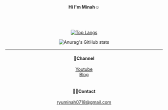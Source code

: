 <div align = "center"><br/>

 __Hi I'm Minah☺️__<br/><br/>
 <br/><br/>
 
[![Top Langs](https://github-readme-stats.vercel.app/api/top-langs/?username=Ryuminah&thema=nord&langs_count=4&layout=compact&hide=Batchfile,c&show_icons=true&theme=nord)](https://github.com/anuraghazra/github-readme-stats)  


![Anurag's GitHub stats](https://github-readme-stats.vercel.app/api?username=Ryuminah&count_private=true&show_icons=true&theme=nord&hide_title=true&hide=prs)  

---


 #### 🦖Channel  
 [Youtube](https://www.youtube.com/channel/UCJ12yTJr8-HgEyZ68n8-eXQ)  
 [Blog](https://blog.naver.com/hellorma)  
<br/>
 
 #### 🐻‍❄️Contact  
 ryuminah0718@gmail.com
</div>
